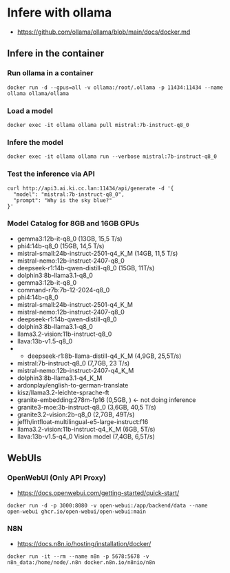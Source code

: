 # Infere with ollama

* https://github.com/ollama/ollama/blob/main/docs/docker.md

## Infere in the container

### Run ollama in a container

```
docker run -d --gpus=all -v ollama:/root/.ollama -p 11434:11434 --name ollama ollama/ollama
```

### Load a model

```
docker exec -it ollama ollama pull mistral:7b-instruct-q8_0
```

### Infere the model

```
docker exec -it ollama ollama run --verbose mistral:7b-instruct-q8_0
```

### Test the inference via API

```
curl http://api3.ai.ki.cc.lan:11434/api/generate -d '{
  "model": "mistral:7b-instruct-q8_0",
  "prompt": "Why is the sky blue?"
}'
```

### Model Catalog for 8GB and 16GB GPUs

* gemma3:12b-it-q8_0 (13GB, 15,5 T/s)
* phi4:14b-q8_0 (15GB, 14,5 T/s)
* mistral-small:24b-instruct-2501-q4_K_M (14GB, 11,5 T/s)
* mistral-nemo:12b-instruct-2407-q8_0
* deepseek-r1:14b-qwen-distill-q8_0 (15GB, 11T/s)
* dolphin3:8b-llama3.1-q8_0
* gemma3:12b-it-q8_0
* command-r7b:7b-12-2024-q8_0
* phi4:14b-q8_0
* mistral-small:24b-instruct-2501-q4_K_M
* mistral-nemo:12b-instruct-2407-q8_0
* deepseek-r1:14b-qwen-distill-q8_0
* dolphin3:8b-llama3.1-q8_0
* llama3.2-vision:11b-instruct-q8_0
* llava:13b-v1.5-q8_0
* * deepseek-r1:8b-llama-distill-q4_K_M (4,9GB, 25,5T/s)
* mistral:7b-instruct-q8_0 (7,7GB, 23 T/s)
* mistral-nemo:12b-instruct-2407-q4_K_M
* dolphin3:8b-llama3.1-q4_K_M
* ardonplay/english-to-german-translate
* kisz/llama3.2-leichte-sprache-ft
* granite-embedding:278m-fp16 (0,5GB, ) <- not doing inference
* granite3-moe:3b-instruct-q8_0 (3,6GB, 40,5 T/s)
* granite3.2-vision:2b-q8_0 (2,7GB, 49T/s)
* jeffh/intfloat-multilingual-e5-large-instruct:f16
* llama3.2-vision:11b-instruct-q4_K_M (6GB, 5T/s)
* llava:13b-v1.5-q4_0 Vision model (7,4GB, 6,5T/s)

## WebUIs

### OpenWebUI (Only API Proxy)

* https://docs.openwebui.com/getting-started/quick-start/

```
docker run -d -p 3000:8080 -v open-webui:/app/backend/data --name open-webui ghcr.io/open-webui/open-webui:main
```

### N8N

* https://docs.n8n.io/hosting/installation/docker/

```
docker run -it --rm --name n8n -p 5678:5678 -v n8n_data:/home/node/.n8n docker.n8n.io/n8nio/n8n
```
